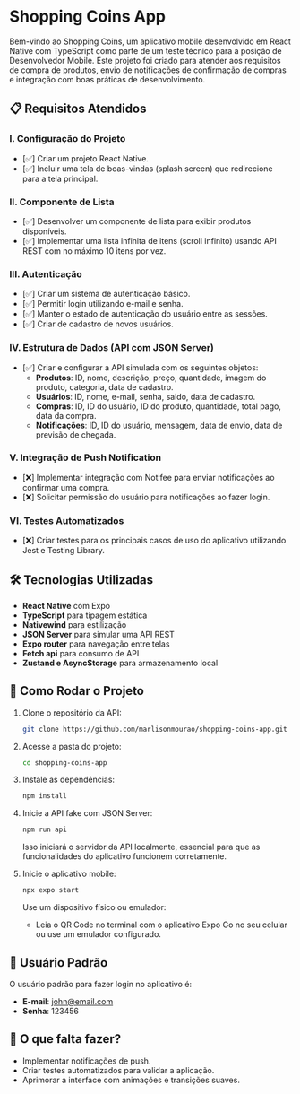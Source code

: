 # Shopping Coins App

Bem-vindo ao Shopping Coins, um aplicativo mobile desenvolvido em React Native com TypeScript como parte de um teste técnico para a posição de Desenvolvedor Mobile. Este projeto foi criado para atender aos requisitos de compra de produtos, envio de notificações de confirmação de compras e integração com boas práticas de desenvolvimento.

## 📋 Requisitos Atendidos

### I. Configuração do Projeto
- [✅] Criar um projeto React Native.
- [✅] Incluir uma tela de boas-vindas (splash screen) que redirecione para a tela principal.

### II. Componente de Lista
- [✅] Desenvolver um componente de lista para exibir produtos disponíveis.
- [✅] Implementar uma lista infinita de itens (scroll infinito) usando API REST com no máximo 10 itens por vez.

### III. Autenticação
- [✅] Criar um sistema de autenticação básico.
- [✅] Permitir login utilizando e-mail e senha.
- [✅] Manter o estado de autenticação do usuário entre as sessões.
- [✅] Criar de cadastro de novos usuários.

### IV. Estrutura de Dados (API com JSON Server)
- [✅] Criar e configurar a API simulada com os seguintes objetos:
  - **Produtos**: ID, nome, descrição, preço, quantidade, imagem do produto, categoria, data de cadastro.
  - **Usuários**: ID, nome, e-mail, senha, saldo, data de cadastro.
  - **Compras**: ID, ID do usuário, ID do produto, quantidade, total pago, data da compra.
  - **Notificações**: ID, ID do usuário, mensagem, data de envio, data de previsão de chegada.

### V. Integração de Push Notification
- [❌] Implementar integração com Notifee para enviar notificações ao confirmar uma compra.
- [❌] Solicitar permissão do usuário para notificações ao fazer login.

### VI. Testes Automatizados
- [❌] Criar testes para os principais casos de uso do aplicativo utilizando Jest e Testing Library.

## 🛠️ Tecnologias Utilizadas
- **React Native** com Expo
- **TypeScript** para tipagem estática
- **Nativewind** para estilização
- **JSON Server** para simular uma API REST
- **Expo router** para navegação entre telas
- **Fetch api** para consumo de API
- **Zustand e AsyncStorage** para armazenamento local

## 🚀 Como Rodar o Projeto

1. Clone o repositório da API:
    ```bash
    git clone https://github.com/marlisonmourao/shopping-coins-app.git
    ```

2. Acesse a pasta do projeto:
    ```bash
    cd shopping-coins-app
    ```

3. Instale as dependências:
    ```bash
    npm install
    ```

4. Inicie a API fake com JSON Server:
    ```bash
    npm run api
    ```
    Isso iniciará o servidor da API localmente, essencial para que as funcionalidades do aplicativo funcionem corretamente.

5. Inicie o aplicativo mobile:
    ```bash
    npx expo start
    ```
    Use um dispositivo físico ou emulador:
    - Leia o QR Code no terminal com o aplicativo Expo Go no seu celular ou use um emulador configurado.

## 👤 Usuário Padrão

O usuário padrão para fazer login no aplicativo é:

- **E-mail**: john@email.com
- **Senha**: 123456

## 📌 O que falta fazer?
- Implementar notificações de push.
- Criar testes automatizados para validar a aplicação.
- Aprimorar a interface com animações e transições suaves.

